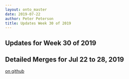```yaml
---
layout: onto_master
date: 2019-07-22
author: Peter Peterson
title: Updates Week 30 of 2019
---
```

Updates for Week 30 of 2019
---------------------------

Detailed Merges for Jul 22 to 28, 2019
--------------------------------------
[on github](https://github.com/mantidproject/mantid/pulls?q=is%3Apr+merged%3A2019-07-23..2019-07-28)

